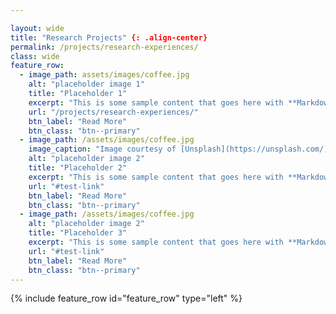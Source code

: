 ```yaml
---

layout: wide
title: "Research Projects" {: .align-center}
permalink: /projects/research-experiences/
class: wide
feature_row:
  - image_path: assets/images/coffee.jpg
    alt: "placeholder image 1"
    title: "Placeholder 1"
    excerpt: "This is some sample content that goes here with **Markdown** formatting."
    url: "/projects/research-experiences/"
    btn_label: "Read More"
    btn_class: "btn--primary"
  - image_path: /assets/images/coffee.jpg
    image_caption: "Image courtesy of [Unsplash](https://unsplash.com/)"
    alt: "placeholder image 2"
    title: "Placeholder 2"
    excerpt: "This is some sample content that goes here with **Markdown** formatting."
    url: "#test-link"
    btn_label: "Read More"
    btn_class: "btn--primary"
  - image_path: /assets/images/coffee.jpg
    alt: "placeholder image 2"
    title: "Placeholder 3"
    excerpt: "This is some sample content that goes here with **Markdown** formatting."
    url: "#test-link"
    btn_label: "Read More"
    btn_class: "btn--primary"
---
```

{% include feature_row id="feature_row" type="left" %}

